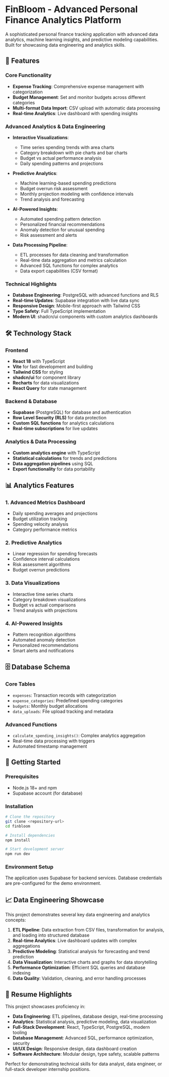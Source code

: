# FinBloom - Advanced Personal Finance Analytics Platform

A sophisticated personal finance tracking application with advanced data analytics, machine learning insights, and predictive modeling capabilities. Built for showcasing data engineering and analytics skills.

## 🚀 Features

### Core Functionality
- **Expense Tracking**: Comprehensive expense management with categorization
- **Budget Management**: Set and monitor budgets across different categories
- **Multi-format Data Import**: CSV upload with automatic data processing
- **Real-time Analytics**: Live dashboard with spending insights

### Advanced Analytics & Data Engineering
- **Interactive Visualizations**: 
  - Time series spending trends with area charts
  - Category breakdown with pie charts and bar charts
  - Budget vs actual performance analysis
  - Daily spending patterns and projections

- **Predictive Analytics**:
  - Machine learning-based spending predictions
  - Budget overrun risk assessment
  - Monthly projection modeling with confidence intervals
  - Trend analysis and forecasting

- **AI-Powered Insights**:
  - Automated spending pattern detection
  - Personalized financial recommendations
  - Anomaly detection for unusual spending
  - Risk assessment and alerts

- **Data Processing Pipeline**:
  - ETL processes for data cleaning and transformation
  - Real-time data aggregation and metrics calculation
  - Advanced SQL functions for complex analytics
  - Data export capabilities (CSV format)

### Technical Highlights
- **Database Engineering**: PostgreSQL with advanced functions and RLS
- **Real-time Updates**: Supabase integration with live data sync
- **Responsive Design**: Mobile-first approach with Tailwind CSS
- **Type Safety**: Full TypeScript implementation
- **Modern UI**: shadcn/ui components with custom analytics dashboards

## 🛠 Technology Stack

### Frontend
- **React 18** with TypeScript
- **Vite** for fast development and building
- **Tailwind CSS** for styling
- **shadcn/ui** for component library
- **Recharts** for data visualizations
- **React Query** for state management

### Backend & Database
- **Supabase** (PostgreSQL) for database and authentication
- **Row Level Security (RLS)** for data protection
- **Custom SQL functions** for analytics calculations
- **Real-time subscriptions** for live updates

### Analytics & Data Processing
- **Custom analytics engine** with TypeScript
- **Statistical calculations** for trends and predictions
- **Data aggregation pipelines** using SQL
- **Export functionality** for data portability

## 📊 Analytics Features

### 1. Advanced Metrics Dashboard
- Daily spending averages and projections
- Budget utilization tracking
- Spending velocity analysis
- Category performance metrics

### 2. Predictive Analytics
- Linear regression for spending forecasts
- Confidence interval calculations
- Risk assessment algorithms
- Budget overrun predictions

### 3. Data Visualizations
- Interactive time series charts
- Category breakdown visualizations
- Budget vs actual comparisons
- Trend analysis with projections

### 4. AI-Powered Insights
- Pattern recognition algorithms
- Automated anomaly detection
- Personalized recommendations
- Smart alerts and notifications

## 🗄 Database Schema

### Core Tables
- `expenses`: Transaction records with categorization
- `expense_categories`: Predefined spending categories
- `budgets`: Monthly budget allocations
- `data_uploads`: File upload tracking and metadata

### Advanced Functions
- `calculate_spending_insights()`: Complex analytics aggregation
- Real-time data processing with triggers
- Automated timestamp management

## 🚀 Getting Started

### Prerequisites
- Node.js 18+ and npm
- Supabase account (for database)

### Installation
```bash
# Clone the repository
git clone <repository-url>
cd finbloom

# Install dependencies
npm install

# Start development server
npm run dev
```

### Environment Setup
The application uses Supabase for backend services. Database credentials are pre-configured for the demo environment.

## 📈 Data Engineering Showcase

This project demonstrates several key data engineering and analytics concepts:

1. **ETL Pipeline**: Data extraction from CSV files, transformation for analysis, and loading into structured database
2. **Real-time Analytics**: Live dashboard updates with complex aggregations
3. **Predictive Modeling**: Statistical analysis for forecasting and trend prediction
4. **Data Visualization**: Interactive charts and graphs for data storytelling
5. **Performance Optimization**: Efficient SQL queries and database indexing
6. **Data Quality**: Validation, cleaning, and error handling processes

## 🎯 Resume Highlights

This project showcases proficiency in:
- **Data Engineering**: ETL pipelines, database design, real-time processing
- **Analytics**: Statistical analysis, predictive modeling, data visualization
- **Full-Stack Development**: React, TypeScript, PostgreSQL, modern tooling
- **Database Management**: Advanced SQL, performance optimization, security
- **UI/UX Design**: Responsive design, data dashboard creation
- **Software Architecture**: Modular design, type safety, scalable patterns

Perfect for demonstrating technical skills for data analyst, data engineer, or full-stack developer internship positions.